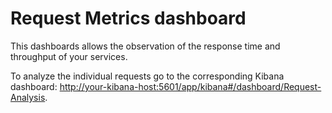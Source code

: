 # Request Metrics dashboard

This dashboards allows the observation of the response time and throughput of your services.

To analyze the individual requests go to the corresponding Kibana dashboard: <http://your-kibana-host:5601/app/kibana#/dashboard/Request-Analysis>.
